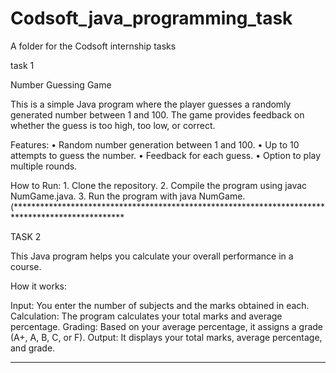 # Codsoft_java_programming_task
A folder for the Codsoft internship tasks

task 1

Number Guessing Game

This is a simple Java program where the player guesses a randomly generated number between 1 and 100. The game provides feedback on whether the guess is too high, too low, or correct.

Features:
	•	Random number generation between 1 and 100.
	•	Up to 10 attempts to guess the number.
	•	Feedback for each guess.
	•	Option to play multiple rounds.

How to Run:
	1.	Clone the repository.
	2.	Compile the program using javac NumGame.java.
	3.	Run the program with java NumGame.
(*************************************************************************************************

TASK 2 


This Java program helps you calculate your overall performance in a course.

How it works:

Input: You enter the number of subjects and the marks obtained in each.
Calculation: The program calculates your total marks and average percentage.
Grading: Based on your average percentage, it assigns a grade (A+, A, B, C, or F).
Output: It displays your total marks, average percentage, and grade.

******************************************************************************************************
